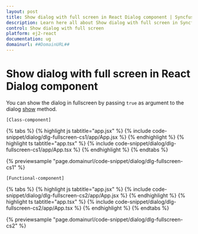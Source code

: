 ```yaml
---
layout: post
title: Show dialog with full screen in React Dialog component | Syncfusion
description: Learn here all about Show dialog with full screen in Syncfusion React Dialog component of Syncfusion Essential JS 2 and more.
control: Show dialog with full screen 
platform: ej2-react
documentation: ug
domainurl: ##DomainURL##
---
```


# Show dialog with full screen in React Dialog component

You can show the dialog in fullscreen by passing `true` as argument to the dialog [show](https://ej2.syncfusion.com/react/documentation/api/dialog/#show) method.

`[Class-component]`

{% tabs %}
{% highlight js tabtitle="app.jsx" %}
{% include code-snippet/dialog/dlg-fullscreen-cs1/app/App.jsx %}
{% endhighlight %}
{% highlight ts tabtitle="app.tsx" %}
{% include code-snippet/dialog/dlg-fullscreen-cs1/app/App.tsx %}
{% endhighlight %}
{% endtabs %}

 {% previewsample "page.domainurl/code-snippet/dialog/dlg-fullscreen-cs1" %}

`[Functional-component]`

{% tabs %}
{% highlight js tabtitle="app.jsx" %}
{% include code-snippet/dialog/dlg-fullscreen-cs2/app/App.jsx %}
{% endhighlight %}
{% highlight ts tabtitle="app.tsx" %}
{% include code-snippet/dialog/dlg-fullscreen-cs2/app/App.tsx %}
{% endhighlight %}
{% endtabs %}

 {% previewsample "page.domainurl/code-snippet/dialog/dlg-fullscreen-cs2" %}